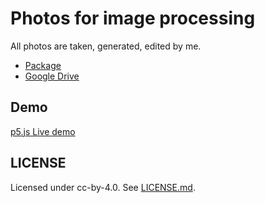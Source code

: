 # Photos for image processing
All photos are taken, generated, edited by me.

* [Package](https://github.com/ZRNOF/.ink/tree/main/Package)
* [Google Drive](https://drive.google.com/drive/folders/1ZcApxeuljcJ_NJp4POqWFXPzs5-oyNP5)

## Demo
[p5.js Live demo](https://editor.p5js.org/zrnof.v838/sketches/akKe1yOQB)

## LICENSE
Licensed under cc-by-4.0. See [LICENSE.md](https://github.com/ZRNOF/.ink/blob/main/LICENSE.md).
